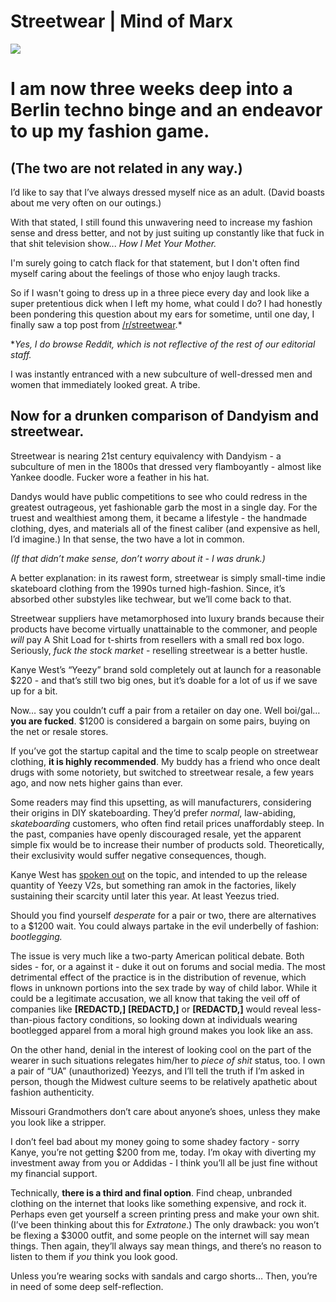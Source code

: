 # Streetwear | Mind of Marx

![](https://d2mxuefqeaa7sj.cloudfront.net/s_9633F6990C256C70F8142A1F734380BD325D062C07FB63020CBEE282AA15D592_1499380946403_timpiss.jpg)

# I am now three weeks deep into a Berlin techno binge and an endeavor to up my fashion game.
## (The two are not related in any way.)

I’d like to say that I’ve always dressed myself nice as an adult. (David boasts about me very often on our outings.)
 
With that stated, I still found this unwavering need to increase my fashion sense and dress better, and not by just suiting up constantly like that fuck in that shit television show... *How I Met Your Mother.*
 
I'm surely going to catch flack for that statement, but I don't often find myself caring about the feelings of those who enjoy laugh tracks.

So if I wasn't going to dress up in a three piece every day and look like a super pretentious dick when I left my home, what could I do? I had honestly been pondering this question about my ears for sometime, until one day, I finally saw a top post from [/r/streetwear](https://www.reddit.com/r/streetwear/).* 

**Yes, I do browse Reddit, which is not reflective of the rest of our editorial staff.*

I was instantly entranced with a new subculture of well-dressed men and women that immediately looked great. A tribe.

## Now for a drunken comparison of Dandyism and streetwear.

 
Streetwear is nearing 21st century equivalency with Dandyism - a subculture of men in the 1800s that dressed very flamboyantly - almost like Yankee doodle. Fucker wore a feather in his hat.

Dandys would have public competitions to see who could redress in the greatest outrageous, yet fashionable garb the most in a single day. For the truest and wealthiest among them, it became a lifestyle - the handmade clothing, dyes, and materials all of the finest caliber (and expensive as hell, I’d imagine.) In that sense, the two have a lot in common.

*(If that didn’t make sense, don’t worry about it - I was drunk.)*

A better explanation: in its rawest form, streetwear is simply small-time indie skateboard clothing from the 1990s turned high-fashion. Since, it’s absorbed other substyles like techwear, but we’ll come back to that.

Streetwear suppliers have metamorphosed into luxury brands because their products have become virtually unattainable to the commoner, and people *will* pay A Shit Load for t-shirts from resellers with a small red box logo. Seriously, *fuck the stock market* - reselling streetwear is a better hustle.

Kanye West’s “Yeezy” brand sold completely out at launch for a reasonable $220 - and that’s still two big ones, but it’s doable for a lot of us if we save up for a bit.

Now… say you couldn’t cuff a pair from a retailer on day one. Well boi/gal… **you are fucked**. $1200 is considered a bargain on some pairs, buying on the net or resale stores.

If you’ve got the startup capital and the time to scalp people on streetwear clothing, **it is highly recommended**. My buddy has a friend who once dealt drugs with some notoriety, but switched to streetwear resale, a few years ago, and now nets higher gains than ever.

Some readers may find this upsetting, as will manufacturers, considering their origins in DIY skateboarding. They’d prefer *normal*, law-abiding, *skateboarding* customers, who often find retail prices unaffordably steep. In the past, companies have openly discouraged resale, yet the apparent simple fix would be to increase their number of products sold. Theoretically, their exclusivity would suffer negative consequences, though.

Kanye West has [spoken out](https://www.aiobot.com/kanye-west-says-yeezy-sneakers-will-available/) on the topic, and intended to up the release quantity of Yeezy V2s, but something ran amok in the factories, likely sustaining their scarcity until later this year. At least Yeezus tried.

Should you find yourself *desperate* for a pair or two, there are alternatives to a $1200 wait. You could always partake in the evil underbelly of fashion: *bootlegging.*

The issue is very much like a two-party American political debate. Both sides - for, or a against it - duke it out on forums and social media. The most detrimental effect of the practice is in the distribution of revenue, which flows in unknown portions into the sex trade by way of child labor. While it could be a legitimate accusation, we all know that taking the veil off of companies like **[REDACTD,]** **[REDACTD,]** or **[REDACTD,]** would reveal less-than-pious factory conditions, so looking down at individuals wearing bootlegged apparel from a moral high ground makes you look like an ass.

On the other hand, denial in the interest of looking cool on the part of the wearer in such situations relegates him/her to *piece of shit* status, too. I own a pair of “UA” (unauthorized) Yeezys, and I’ll tell the truth if I’m asked in person, though the Midwest culture seems to be relatively apathetic about fashion authenticity.

Missouri Grandmothers don’t care about anyone’s shoes, unless they make you look like a stripper.

I don’t feel bad about my money going to some shadey factory - sorry Kanye, you’re not getting $200 from me, today. I’m okay with diverting my investment away from you or Addidas - I think you’ll all be just fine without my financial support.

Technically, **there is a third and final option**. Find cheap, unbranded clothing on the internet that looks like something expensive, and rock it. Perhaps even get yourself a screen printing press and make your own shit. (I’ve been thinking about this for *Extratone*.) The only drawback: you won’t be flexing a $3000 outfit, and some people on the internet will say mean things. Then again, they’ll always say mean things, and there’s no reason to listen to them if *you* think you look good. 

Unless you’re wearing socks with sandals and cargo shorts… Then, you’re in need of some deep self-reflection.


